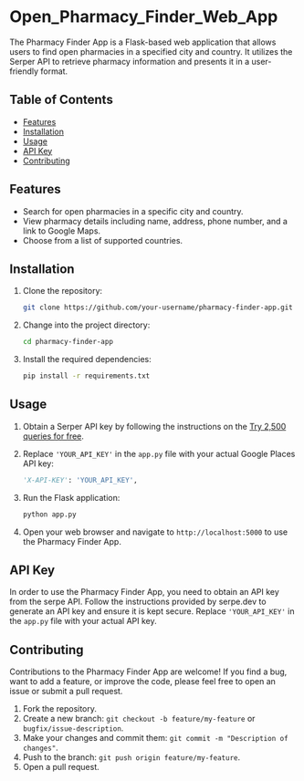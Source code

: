 # Open_Pharmacy_Finder_Web_App

The Pharmacy Finder App is a Flask-based web application that allows users to find open pharmacies in a specified city and country. It utilizes the Serper API to retrieve pharmacy information and presents it in a user-friendly format.

## Table of Contents

- [Features](#features)
- [Installation](#installation)
- [Usage](#usage)
- [API Key](#api-key)
- [Contributing](#contributing)


## Features

- Search for open pharmacies in a specific city and country.
- View pharmacy details including name, address, phone number, and a link to Google Maps.
- Choose from a list of supported countries.

## Installation

1. Clone the repository:

   ```bash
   git clone https://github.com/your-username/pharmacy-finder-app.git
   ```

2. Change into the project directory:

   ```bash
   cd pharmacy-finder-app
   ```

3. Install the required dependencies:

   ```bash
   pip install -r requirements.txt
   ```

## Usage

1. Obtain a Serper API  key by following the instructions on the [Try 2,500 queries for free](https://serper.dev/).

2. Replace `'YOUR_API_KEY'` in the `app.py` file with your actual Google Places API key:

   ```python
   'X-API-KEY': 'YOUR_API_KEY',
   ```

3. Run the Flask application:

   ```bash
   python app.py
   ```

4. Open your web browser and navigate to `http://localhost:5000` to use the Pharmacy Finder App.

## API Key

In order to use the Pharmacy Finder App, you need to obtain an API key from the serpe API. Follow the instructions provided by serpe.dev to generate an API key and ensure it is kept secure. Replace `'YOUR_API_KEY'` in the `app.py` file with your actual API key.

## Contributing

Contributions to the Pharmacy Finder App are welcome! If you find a bug, want to add a feature, or improve the code, please feel free to open an issue or submit a pull request.

1. Fork the repository.
2. Create a new branch: `git checkout -b feature/my-feature` or `bugfix/issue-description`.
3. Make your changes and commit them: `git commit -m "Description of changes"`.
4. Push to the branch: `git push origin feature/my-feature`.
5. Open a pull request.
